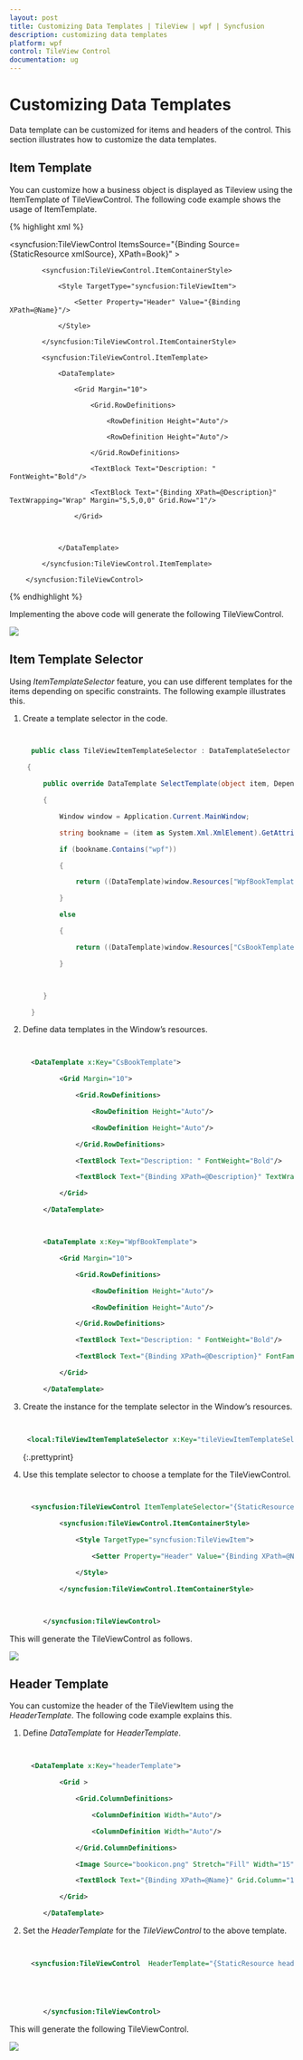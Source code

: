 ```yaml
---
layout: post
title: Customizing Data Templates | TileView | wpf | Syncfusion
description: customizing data templates
platform: wpf
control: TileView Control
documentation: ug
---
```


# Customizing Data Templates

Data template can be customized for items and headers of the control. This section illustrates how to customize the data templates.

## Item Template 

You can customize how a business object is displayed as Tileview using the ItemTemplate of TileViewControl. The following code example shows the usage of ItemTemplate.


{% highlight xml %}

   <syncfusion:TileViewControl ItemsSource="{Binding Source={StaticResource xmlSource}, XPath=Book}"   >

            <syncfusion:TileViewControl.ItemContainerStyle>

                <Style TargetType="syncfusion:TileViewItem">

                    <Setter Property="Header" Value="{Binding XPath=@Name}"/>

                </Style>

            </syncfusion:TileViewControl.ItemContainerStyle>

            <syncfusion:TileViewControl.ItemTemplate>

                <DataTemplate>

                    <Grid Margin="10">

                        <Grid.RowDefinitions>

                            <RowDefinition Height="Auto"/>

                            <RowDefinition Height="Auto"/>

                        </Grid.RowDefinitions>

                        <TextBlock Text="Description: " FontWeight="Bold"/>

                        <TextBlock Text="{Binding XPath=@Description}" TextWrapping="Wrap" Margin="5,5,0,0" Grid.Row="1"/>

                    </Grid>



                </DataTemplate>

            </syncfusion:TileViewControl.ItemTemplate>

        </syncfusion:TileViewControl>

{% endhighlight %}





Implementing the above code will generate the following TileViewControl.



![](Customizing-Data-Templates_images/Customizing-Data-Templates_img1.png)





## Item Template Selector

Using _ItemTemplateSelector_ feature, you can use different templates for the items depending on specific constraints. The following example illustrates this.

1. Create a template selector in the code.


   ~~~ cs
     

     public class TileViewItemTemplateSelector : DataTemplateSelector

    {

        public override DataTemplate SelectTemplate(object item, DependencyObject container)

        {

            Window window = Application.Current.MainWindow;

            string bookname = (item as System.Xml.XmlElement).GetAttribute("Name").ToString().ToLower();

            if (bookname.Contains("wpf"))

            {

                return ((DataTemplate)window.Resources["WpfBookTemplate"]);

            }

            else 

            {

                return ((DataTemplate)window.Resources["CsBookTemplate"]);

            }



        }

     }


   ~~~
   








2. Define data templates in the Window’s resources.

 
   ~~~ xml
     

     <DataTemplate x:Key="CsBookTemplate">

            <Grid Margin="10">

                <Grid.RowDefinitions>

                    <RowDefinition Height="Auto"/>

                    <RowDefinition Height="Auto"/>

                </Grid.RowDefinitions>

                <TextBlock Text="Description: " FontWeight="Bold"/>

                <TextBlock Text="{Binding XPath=@Description}" TextWrapping="Wrap" FontFamily="Courier New" Foreground="Green" Margin="5,5,0,0" Grid.Row="1"/>

            </Grid>

        </DataTemplate>



        <DataTemplate x:Key="WpfBookTemplate">

            <Grid Margin="10">

                <Grid.RowDefinitions>

                    <RowDefinition Height="Auto"/>

                    <RowDefinition Height="Auto"/>

                </Grid.RowDefinitions>

                <TextBlock Text="Description: " FontWeight="Bold"/>

                <TextBlock Text="{Binding XPath=@Description}" FontFamily="Verdana" TextWrapping="Wrap" Margin="5,5,0,0" Foreground="Blue" Grid.Row="1"/>

            </Grid>

        </DataTemplate>
   ~~~
   




3.  Create the instance for the template selector in the Window’s resources.


    ~~~ xml
     

     <local:TileViewItemTemplateSelector x:Key="tileViewItemTemplateSelector"/>
    ~~~
    {:.prettyprint}




4. Use this template selector to choose a template for the TileViewControl.


   ~~~ xml
     

     <syncfusion:TileViewControl ItemTemplateSelector="{StaticResource tileViewItemTemplateSelector}" ItemsSource="{Binding Source={StaticResource xmlSource}, XPath=Book}"  Margin="20" >

            <syncfusion:TileViewControl.ItemContainerStyle>

                <Style TargetType="syncfusion:TileViewItem">

                    <Setter Property="Header" Value="{Binding XPath=@Name}"/>

                </Style>

            </syncfusion:TileViewControl.ItemContainerStyle>



        </syncfusion:TileViewControl>
   ~~~
   




This will generate the TileViewControl as follows.



![](Customizing-Data-Templates_images/Customizing-Data-Templates_img2.png)





## Header Template

You can customize the header of the TileViewItem using the _HeaderTemplate_. The following code example explains this.

1. Define _DataTemplate_ for _HeaderTemplate_.


   ~~~ xml 
     

     <DataTemplate x:Key="headerTemplate">

            <Grid >

                <Grid.ColumnDefinitions>

                    <ColumnDefinition Width="Auto"/>

                    <ColumnDefinition Width="Auto"/>

                </Grid.ColumnDefinitions>

                <Image Source="bookicon.png" Stretch="Fill" Width="15" Height="15" Margin="0,0,5,0"/>

                <TextBlock Text="{Binding XPath=@Name}" Grid.Column="1" FontFamily="Verdana" FontWeight="Bold" Foreground="White"/>

            </Grid>

        </DataTemplate>
   ~~~
   




2. Set the _HeaderTemplate_ for the _TileViewControl_ to the above template.


   ~~~ xml
     

     <syncfusion:TileViewControl  HeaderTemplate="{StaticResource headerTemplate}" ItemTemplate="{StaticResource itemTemplate}" ItemsSource="{Binding Source={StaticResource xmlSource}, XPath=Book}"   >





        </syncfusion:TileViewControl>

   ~~~
   



This will generate the following TileViewControl.



![](Customizing-Data-Templates_images/Customizing-Data-Templates_img3.png)





